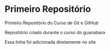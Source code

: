 # Primeiro Repositório
 Primeiro Repositório do Curso de Git e GitHub

Repositório criado durante o curso do guanabara

Essa linha foi adicionada diretamente no site 
